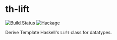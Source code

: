 # th-lift

[![Build Status](https://travis-ci.org/mboes/th-lift.svg?branch=master)](https://travis-ci.org/mboes/th-lift)
[![Hackage](https://img.shields.io/hackage/v/th-lift.svg)](https://hackage.haskell.org/package/th-lift)

Derive Template Haskell's `Lift` class for datatypes.

